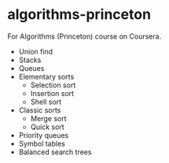 # algorithms-princeton

For Algorithms (Princeton) course on Coursera.

- Union find
- Stacks
- Queues
- Elementary sorts
  - Selection sort
  - Insertion sort
  - Shell sort
- Classic sorts
  - Merge sort
  - Quick sort
- Priority queues
- Symbol tables
- Balanced search trees
